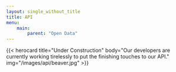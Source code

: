 ```yaml
---
layout: single_without_title
title: API
menu:
    main:
        parent: "Open Data"
---
```


{{< herocard title="Under Construction" body="Our developers are currently working tirelessly to put the finishing touches to our API." img="/images/api/beaver.jpg" >}}
